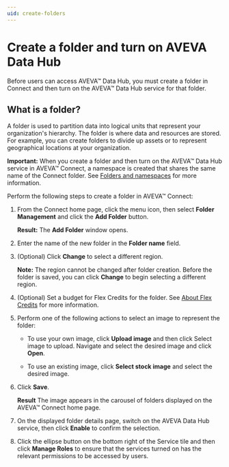 ```yaml
---
uid: create-folders
---
```


# Create a folder and turn on AVEVA Data Hub

Before users can access AVEVA™ Data Hub, you must create a folder in Connect and then turn on the AVEVA™ Data Hub service for that folder.  

## What is a folder?

A folder is used to partition data into logical units that represent your organization's hierarchy. The folder is where data and resources are stored. For example, you can create folders to divide up assets or to represent geographical locations at your organization. 

**Important:** When you create a folder and then turn on the AVEVA™ Data Hub service in AVEVA™ Connect, a namespace is created that shares the same name of the Connect folder. See [Folders and namespaces](xref:ccNamespaces) for more information.

Perform the following steps to create a folder in AVEVA™ Connect:

1. From the Connect home page, click the menu icon, then select **Folder Management** and click the **Add Folder** button.

   **Result:** The **Add Folder** window opens.

1.	Enter the name of the new folder in the **Folder name** field.

1. (Optional) Click **Change** to select a different region.
 
   **Note:** The region cannot be changed after folder creation. Before the folder is saved, you can click **Change** to begin selecting a different region. 

1. (Optional) Set a budget for Flex Credits for the folder. See [About Flex Credits](https://help.connect.aveva.com/#/home/767994/10/11) for more information. 

1. Perform one of the following actions to select an image to represent the folder:
 
   * To use your own image, click **Upload image** and then click Select image to upload. Navigate and select the desired image and click **Open**.

   * To use an existing image, click **Select stock image** and select the desired image.

1. Click **Save**.
    
   **Result** The image appears in the carousel of folders displayed on the AVEVA™ Connect home page.

1. On the displayed folder details page, switch on the AVEVA Data Hub service, then click **Enable** to confirm the selection.

2. Click the ellipse button on the bottom right of the Service tile and then click **Manage Roles** to ensure that the services turned on has the relevant permissions to be accessed by users.
